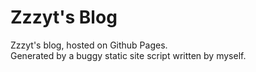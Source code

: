 # Zzzyt's Blog
Zzzyt's blog, hosted on Github Pages.  
Generated by a buggy static site script written by myself.